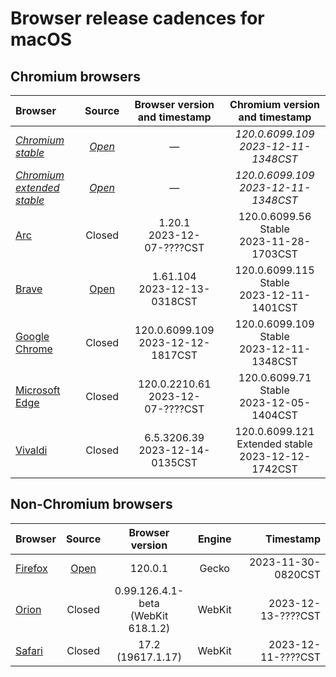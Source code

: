 # Browser release cadences for macOS

## Chromium browsers

| Browser | Source | Browser version and timestamp | Chromium version and timestamp |
|:--|:-:|:-:|:-:|
| *[Chromium stable](https://chromiumdash.appspot.com/releases?platform=Mac)* | *[Open](https://github.com/chromium/chromium)* | &mdash; | *120.0.6099.109<br>2023-12-11-1348CST* |
| *[Chromium extended stable](https://chromiumdash.appspot.com/releases?platform=Mac)* | *[Open](https://github.com/chromium/chromium)* | &mdash; | *120.0.6099.109<br>2023-12-11-1348CST* |
| [Arc](https://resources.arc.net/en/articles/8233343-release-notes) | Closed | 1.20.1<br>2023-12-07-????CST | 120.0.6099.56<br>Stable<br>2023-11-28-1703CST |
| [Brave](https://github.com/brave/brave-browser/releases) | [Open](https://github.com/brave/brave-browser) | 1.61.104<br>2023-12-13-0318CST | 120.0.6099.115<br>Stable<br>2023-12-11-1401CST |
| [Google Chrome](https://chromereleases.googleblog.com/search/label/Stable%20updates) | Closed | 120.0.6099.109<br>2023-12-12-1817CST | 120.0.6099.109<br>Stable<br>2023-12-11-1348CST |
| [Microsoft Edge](https://learn.microsoft.com/en-us/deployedge/microsoft-edge-relnote-stable-channel) | Closed | 120.0.2210.61<br>2023-12-07-????CST | 120.0.6099.71<br>Stable<br>2023-12-05-1404CST |
| [Vivaldi](https://vivaldi.com/blog/desktop/updates/) | Closed | 6.5.3206.39<br>2023-12-14-0135CST | 120.0.6099.121<br>Extended stable<br>2023-12-12-1742CST |

## Non-Chromium browsers

| Browser | Source | Browser version | Engine | Timestamp |
|:--|:-:|:-:|:-:|--:|
| [Firefox](https://groups.google.com/a/mozilla.org/g/announce) | [Open](https://hg.mozilla.org/mozilla-central/) | 120.0.1 | Gecko | 2023-11-30-0820CST |
| [Orion](https://kagi.com/orion/updates/orion-release-notes.html) | Closed | 0.99.126.4.1-beta<br>(WebKit 618.1.2) | WebKit | 2023-12-13-????CST |
| [Safari](https://developer.apple.com/documentation/safari-release-notes/) | Closed | 17.2 (19617.1.17) | WebKit | 2023-12-11-????CST |
